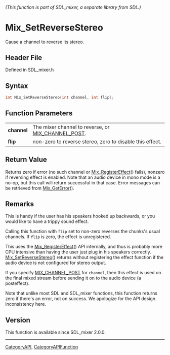 ###### (This function is part of SDL_mixer, a separate library from SDL.)
# Mix_SetReverseStereo

Cause a channel to reverse its stereo.

## Header File

Defined in SDL_mixer.h

## Syntax

```c
int Mix_SetReverseStereo(int channel, int flip);

```

## Function Parameters

|                 |                                                                        |
| --------------- | ---------------------------------------------------------------------- |
| **channel**     | The mixer channel to reverse, or [MIX_CHANNEL_POST](MIX_CHANNEL_POST). |
| **flip**        | non-zero to reverse stereo, zero to disable this effect.               |

## Return Value

Returns zero if error (no such channel or
[Mix_RegisterEffect](Mix_RegisterEffect)() fails), nonzero if reversing
effect is enabled. Note that an audio device in mono mode is a no-op, but
this call will return successful in that case. Error messages can be
retrieved from [Mix_GetError](Mix_GetError)().

## Remarks

This is handy if the user has his speakers hooked up backwards, or you
would like to have a trippy sound effect.

Calling this function with `flip` set to non-zero reverses the chunks's
usual channels. If `flip` is zero, the effect is unregistered.

This uses the [Mix_RegisterEffect](Mix_RegisterEffect)() API internally,
and thus is probably more CPU intensive than having the user just plug in
his speakers correctly. [Mix_SetReverseStereo](Mix_SetReverseStereo)()
returns without registering the effect function if the audio device is not
configured for stereo output.

If you specify [MIX_CHANNEL_POST](MIX_CHANNEL_POST) for `channel`, then
this effect is used on the final mixed stream before sending it on to the
audio device (a posteffect).

Note that unlike most SDL and SDL_mixer functions, this function returns
zero if there's an error, not on success. We apologize for the API design
inconsistency here.

## Version

This function is available since SDL_mixer 2.0.0.

----
[CategoryAPI](CategoryAPI), [CategoryAPIFunction](CategoryAPIFunction)

